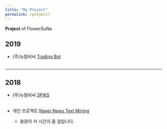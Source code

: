 ```yaml
---
title: "My Project"
permalink: /project/
---
```


**Project** of FlowerSuNa

## 2019

- (주)뉴럴비씨 [Trading Bot](trading_bot/Trading_Bot.pdf)
<br><br>

---

## 2018

- (주)뉴럴비씨 [3PIKS](3piks/3PIKS.pdf)
<br><br>

- 개인 프로젝트 [Naver News Text Mining](naver_news/naver_news.html)
  - 용량이 커 시간이 좀 걸립니다.
